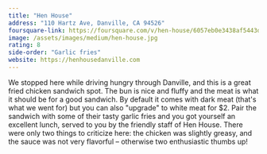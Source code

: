 ```yaml
---
title: "Hen House"
address: "110 Hartz Ave, Danville, CA 94526"
foursquare-link: https://foursquare.com/v/hen-house/6057eb0e3438af5443df6c1e
image: /assets/images/medium/hen-house.jpg
rating: 8
side-order: "Garlic fries"
website: https://henhousedanville.com
---
```


We stopped here while driving hungry through Danville, and this is a great fried chicken sandwich spot. The bun is nice
and fluffy and the meat is what it should be for a good sandwich. By default it comes with dark meat (that's what we
went for) but you can also "upgrade" to white meat for $2. Pair the sandwich with some of their tasty garlic fries and
you got yourself an excellent lunch, served to you by the friendly staff of Hen House. There were only two things to
criticize here: the chicken was slightly greasy, and the sauce was not very flavorful – otherwise two enthusiastic
thumbs up!
